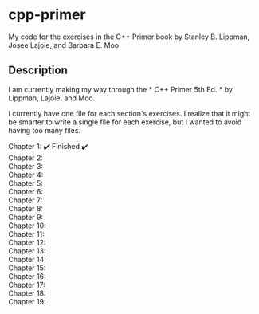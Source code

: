 # cpp-primer
My code for the exercises in the C++ Primer book by Stanley B. Lippman, Josee Lajoie, and Barbara E. Moo

## Description
I am currently making my way through the * C++ Primer 5th Ed. * by Lippman, Lajoie, and Moo.

I currently have one file for each section's exercises. I realize that it might be smarter to write a single file for each exercise, but I wanted to avoid having too many files.

Chapter 1: ✔️ Finished ✔️  
Chapter 2:  
Chapter 3:  
Chapter 4:  
Chapter 5:  
Chapter 6:  
Chapter 7:  
Chapter 8:  
Chapter 9:  
Chapter 10:  
Chapter 11:  
Chapter 12:  
Chapter 13:  
Chapter 14:  
Chapter 15:  
Chapter 16:  
Chapter 17:  
Chapter 18:  
Chapter 19: 
